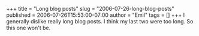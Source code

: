 +++
title = "Long blog posts"
slug = "2006-07-26-long-blog-posts"
published = 2006-07-26T15:53:00-07:00
author = "Emil"
tags = []
+++
I generally dislike really long blog posts. I think my last two were too
long. So this one won't be.
